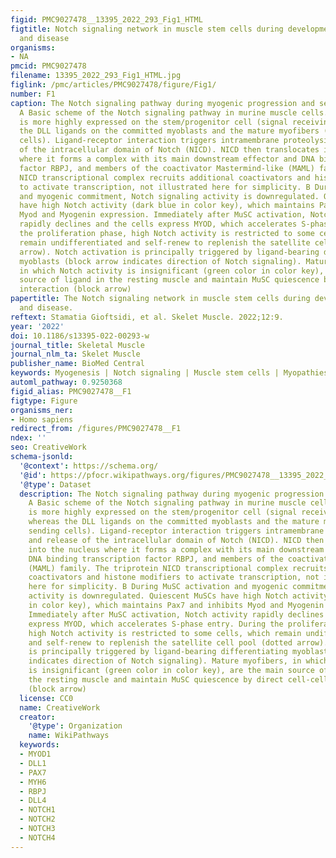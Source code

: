 ```yaml
---
figid: PMC9027478__13395_2022_293_Fig1_HTML
figtitle: Notch signaling network in muscle stem cells during development, homeostasis,
  and disease
organisms:
- NA
pmcid: PMC9027478
filename: 13395_2022_293_Fig1_HTML.jpg
figlink: /pmc/articles/PMC9027478/figure/Fig1/
number: F1
caption: The Notch signaling pathway during myogenic progression and self-renewal.
  A Basic scheme of the Notch signaling pathway in murine muscle cells. The receptor
  is more highly expressed on the stem/progenitor cell (signal receiving cell), whereas
  the DLL ligands on the committed myoblasts and the mature myofibers (signal sending
  cells). Ligand-receptor interaction triggers intramembrane proteolysis and release
  of the intracellular domain of Notch (NICD). NICD then translocates into the nucleus
  where it forms a complex with its main downstream effector and DNA binding transcription
  factor RBPJ, and members of the coactivator Mastermind-like (MAML) family. The triprotein
  NICD transcriptional complex recruits additional coactivators and histone modifiers
  to activate transcription, not illustrated here for simplicity. B During MuSC activation
  and myogenic commitment, Notch signaling activity is downregulated. Quiescent MuSCs
  have high Notch activity (dark blue in color key), which maintains Pax7 and inhibits
  Myod and Myogenin expression. Immediately after MuSC activation, Notch activity
  rapidly declines and the cells express MYOD, which accelerates S-phase entry. During
  the proliferation phase, high Notch activity is restricted to some cells, which
  remain undifferentiated and self-renew to replenish the satellite cell pool (dotted
  arrow). Notch activation is principally triggered by ligand-bearing differentiating
  myoblasts (block arrow indicates direction of Notch signaling). Mature myofibers,
  in which Notch activity is insignificant (green color in color key), are the main
  source of ligand in the resting muscle and maintain MuSC quiescence by direct cell-cell
  interaction (block arrow)
papertitle: The Notch signaling network in muscle stem cells during development, homeostasis,
  and disease.
reftext: Stamatia Gioftsidi, et al. Skelet Muscle. 2022;12:9.
year: '2022'
doi: 10.1186/s13395-022-00293-w
journal_title: Skeletal Muscle
journal_nlm_ta: Skelet Muscle
publisher_name: BioMed Central
keywords: Myogenesis | Notch signaling | Muscle stem cells | Myopathies
automl_pathway: 0.9250368
figid_alias: PMC9027478__F1
figtype: Figure
organisms_ner:
- Homo sapiens
redirect_from: /figures/PMC9027478__F1
ndex: ''
seo: CreativeWork
schema-jsonld:
  '@context': https://schema.org/
  '@id': https://pfocr.wikipathways.org/figures/PMC9027478__13395_2022_293_Fig1_HTML.html
  '@type': Dataset
  description: The Notch signaling pathway during myogenic progression and self-renewal.
    A Basic scheme of the Notch signaling pathway in murine muscle cells. The receptor
    is more highly expressed on the stem/progenitor cell (signal receiving cell),
    whereas the DLL ligands on the committed myoblasts and the mature myofibers (signal
    sending cells). Ligand-receptor interaction triggers intramembrane proteolysis
    and release of the intracellular domain of Notch (NICD). NICD then translocates
    into the nucleus where it forms a complex with its main downstream effector and
    DNA binding transcription factor RBPJ, and members of the coactivator Mastermind-like
    (MAML) family. The triprotein NICD transcriptional complex recruits additional
    coactivators and histone modifiers to activate transcription, not illustrated
    here for simplicity. B During MuSC activation and myogenic commitment, Notch signaling
    activity is downregulated. Quiescent MuSCs have high Notch activity (dark blue
    in color key), which maintains Pax7 and inhibits Myod and Myogenin expression.
    Immediately after MuSC activation, Notch activity rapidly declines and the cells
    express MYOD, which accelerates S-phase entry. During the proliferation phase,
    high Notch activity is restricted to some cells, which remain undifferentiated
    and self-renew to replenish the satellite cell pool (dotted arrow). Notch activation
    is principally triggered by ligand-bearing differentiating myoblasts (block arrow
    indicates direction of Notch signaling). Mature myofibers, in which Notch activity
    is insignificant (green color in color key), are the main source of ligand in
    the resting muscle and maintain MuSC quiescence by direct cell-cell interaction
    (block arrow)
  license: CC0
  name: CreativeWork
  creator:
    '@type': Organization
    name: WikiPathways
  keywords:
  - MYOD1
  - DLL1
  - PAX7
  - MYH6
  - RBPJ
  - DLL4
  - NOTCH1
  - NOTCH2
  - NOTCH3
  - NOTCH4
---
```

